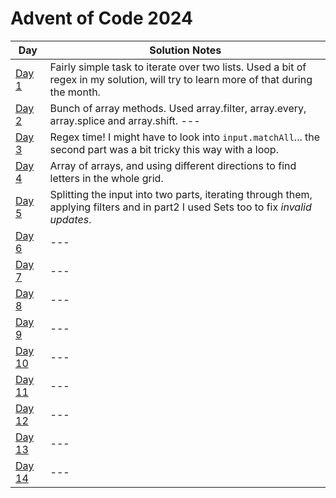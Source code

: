 # Advent of Code 2024

| Day                                            | Solution Notes                                                                                                                      |
| ---------------------------------------------- | ----------------------------------------------------------------------------------------------------------------------------------- |
| [Day 1](https://adventofcode.com/2024/day/1)   | Fairly simple task to iterate over two lists. Used a bit of regex in my solution, will try to learn more of that during the month.  |
| [Day 2](https://adventofcode.com/2024/day/2)   | Bunch of array methods. Used array.filter, array.every, array.splice and array.shift. ---                                           |
| [Day 3](https://adventofcode.com/2024/day/3)   | Regex time! I might have to look into `input.matchAll`... the second part was a bit tricky this way with a loop.                    |
| [Day 4](https://adventofcode.com/2024/day/4)   | Array of arrays, and using different directions to find letters in the whole grid.                                                  |
| [Day 5](https://adventofcode.com/2024/day/5)   | Splitting the input into two parts, iterating through them, applying filters and in part2 I used Sets too to fix _invalid updates_. |
| [Day 6](https://adventofcode.com/2024/day/6)   | ---                                                                                                                                 |
| [Day 7](https://adventofcode.com/2024/day/7)   | ---                                                                                                                                 |
| [Day 8](https://adventofcode.com/2024/day/8)   | ---                                                                                                                                 |
| [Day 9](https://adventofcode.com/2024/day/9)   | ---                                                                                                                                 |
| [Day 10](https://adventofcode.com/2024/day/10) | ---                                                                                                                                 |
| [Day 11](https://adventofcode.com/2024/day/11) | ---                                                                                                                                 |
| [Day 12](https://adventofcode.com/2024/day/12) | ---                                                                                                                                 |
| [Day 13](https://adventofcode.com/2024/day/13) | ---                                                                                                                                 |
| [Day 14](https://adventofcode.com/2024/day/14) | ---                                                                                                                                 |

